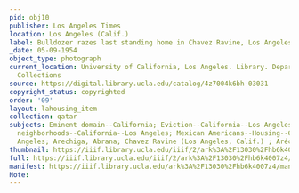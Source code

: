 ```yaml
---
pid: obj10
publisher: Los Angeles Times
location: Los Angeles (Calif.)
label: Bulldozer razes last standing home in Chavez Ravine, Los Angeles (Calif.)
_date: 05-09-1954
object_type: photograph
current_location: University of California, Los Angeles. Library. Department of Special
  Collections
source: https://digital.library.ucla.edu/catalog/4z7004k6bh-03031
copyright_status: copyrighted
order: '09'
layout: lahousing_item
collection: qatar
subjects: Eminent domain--California; Eviction--California--Los Angeles; Mexican American
  neighborhoods--California--Los Angeles; Mexican Americans--Housing--California--Los
  Angeles; Arechiga, Abrana; Chavez Ravine (Los Angeles, Calif.) ; Aréchiga Family
thumbnail: https://iiif.library.ucla.edu/iiif/2/ark%3A%2F13030%2Fhb6k4007z4/full/100,/0/default.jpg
full: https://iiif.library.ucla.edu/iiif/2/ark%3A%2F13030%2Fhb6k4007z4/full/600,/0/default.jpg
manifest: https://iiif.library.ucla.edu/ark%3A%2F13030%2Fhb6k4007z4/manifest
Note: 
---
```

